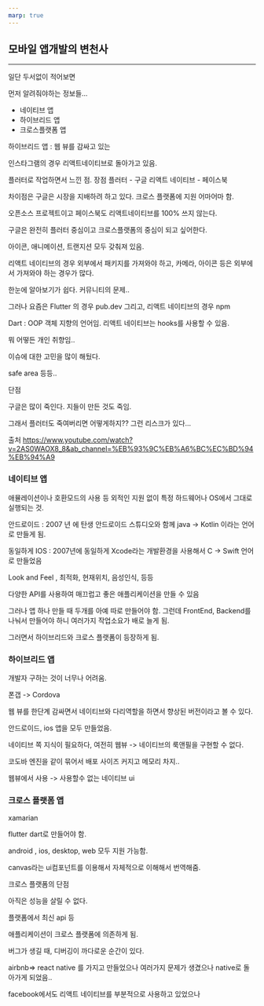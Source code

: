 ```yaml
---
marp: true
---
```

## 모바일 앱개발의 변천사 


---

일단 두서없이 적어보면

먼저 알려줘야하는 정보들...


- 네이티브 앱
- 하이브리드 앱
- 크로스플랫폼 앱

하이브리드 앱
: 웹 뷰를 감싸고 있는 

인스타그램의 경우 리액트네이티브로 돌아가고 있음.

플러터로 작업하면서 느낀 점.
장점
플러터 - 구글
리액트 네이티브 - 페이스북

차이점은 구글은 시장을 지배하려 하고 있다.
크로스 플랫폼에 지원 어마어마 함.

오픈소스 프로젝트이고
페이스북도 리액트네이티브를 100% 쓰지 않는다.

구글은 완전히 플러터 중심이고
크로스플랫폼의 중심이 되고 싶어한다.

아이콘, 애니메이션, 트랜지션 모두 갖춰져 있음.

리액트 네이티브의 경우
외부에서 패키지를 가져와야 하고,
카메라, 아이콘 등은 외부에서 가져와야 하는 경우가 많다.

한눈에 알아보기가 쉽다.
커뮤니티의 문제..

그러나 요즘은 
Flutter 의 경우 pub.dev
그리고, 리액트 네이티브의 경우 npm 

Dart : OOP 객체 지향의 언어임.
리액트 네이티브는 hooks를 사용할 수 있음.

뭐 어떻든 개인 취향임..

이슈에 대한 고민을 많이 해뒀다.

safe area 등등..




단점

구글은 많이 죽인다.
지들이 만든 것도 죽임.

그래서 플러터도 죽여버리면 어떻게하지??
그런 리스크가 있다...




출처
https://www.youtube.com/watch?v=2AS0WAOX8_8&ab_channel=%EB%93%9C%EB%A6%BC%EC%BD%94%EB%94%A9


### 네이티브 앱

애뮬레이션이나 호환모드의 사용 등 외적인 지원 없이 특정 하드웨어나 OS에서 그대로 실행되는 것.

안드로이드 : 2007 년 에 탄생
안드로이드 스튜디오와 함께 
java -> Kotlin 이라는 언어로 만들게 됨.

동일하게
IOS : 2007년에 동일하게
Xcode라는 개발환경을 사용해서 
C -> Swift 언어로 만들었음


Look and Feel , 최적화, 현재위치, 음성인식, 등등

다양한 API를 사용하여 
매끄럽고 좋은 애플리케이션을 만들 수 있음


그러나 앱 하나 만들 때 두개를 아예 따로 만들어야 함.
그런데 FrontEnd, Backend를 나눠서 만들어야 하니
여러가지 작업소요가 배로 늘게 됨.

그러면서 
하이브리드와 크로스 플랫폼이 등장하게 됨.


### 하이브리드 앱

개발자 구하는 것이 너무나 어려움.

폰갭 -> Cordova 

웹 뷰를 한단계 감싸면서 네이티브와 다리역할을 하면서
향상된 버전이라고 볼 수 있다.

안드로이드, ios 앱을 모두 만들었음.

네이티브 쪽 지식이 필요하다, 
여전히 웹뷰 -> 네이티브의 룩앤필을 구현할 수 없다.

코도바 엔진을 같이 묶어서 배포
사이즈 커지고 메모리 차지..

웹뷰에서 사용 -> 사용할수 없는 네이티브 ui 

### 크로스 플랫폼 앱

xamarian 

flutter 
dart로 만들어야 함.

android , ios, desktop, web 모두 지원 가능함.

canvas라는 ui컴포넌트를 이용해서 자체적으로 이해해서 번역해줌.

크로스 플랫폼의 단점

아직은 성능을 살릴 수 없다.

플랫폼에서 최신 api 등

애플리케이션이 크로스 플랫폼에 의존하게 됨.

버그가 생길 때, 디버깅이 까다로운 순간이 있다.

airbnb=> react native 를 가지고 만들었으나
여러가지 문제가 생겼으나 native로 돌아가게 되었음..

facebook에서도 
리액트 네이티브를 부분적으로 사용하고 있었으나

 